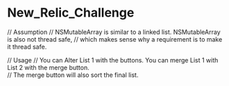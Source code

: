 # New_Relic_Challenge

//    Assumption
//  NSMutableArray is similar to a linked list.  NSMutableArray is also not thread safe, 
//  which makes sense why a requirement is to make it thread safe.


//    Usage
//  You can Alter List 1 with the buttons.  You can merge List 1 with List 2 with the merge button.  
//  The merge button will also sort the final list.  
